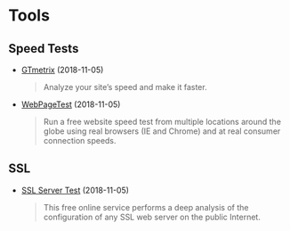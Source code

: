 # Tools




## Speed Tests

- [GTmetrix](https://gtmetrix.com) (2018-11-05)

  > Analyze your site’s speed and make it faster.

- [WebPageTest](https://www.webpagetest.org) (2018-11-05)

  > Run a free website speed test from multiple locations around the globe using real browsers (IE and Chrome) and at real consumer connection speeds.

## SSL

- [SSL Server Test](https://www.ssllabs.com/ssltest/) (2018-11-05)

  > This free online service performs a deep analysis of the configuration of any SSL web server on the public Internet.
